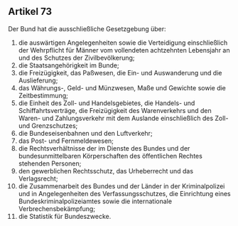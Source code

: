 ## Artikel 73

Der Bund hat die ausschließliche Gesetzgebung über:
1. die auswärtigen Angelegenheiten sowie die Verteidigung einschließlich der Wehrpflicht für Männer vom vollendeten achtzehnten Lebensjahr an und des Schutzes der Zivilbevölkerung;
2. die Staatsangehörigkeit im Bunde;
3. die Freizügigkeit, das Paßwesen, die Ein- und Auswanderung und die Auslieferung;
4. das Währungs-, Geld- und Münzwesen, Maße und Gewichte sowie die Zeitbestimmung;
5. die Einheit des Zoll- und Handelsgebietes, die Handels- und Schiffahrtsverträge, die Freizügigkeit des Warenverkehrs und den Waren- und Zahlungsverkehr mit dem Auslande einschließlich des Zoll- und Grenzschutzes;
6. die Bundeseisenbahnen und den Luftverkehr;
7. das Post- und Fernmeldewesen;
8. die Rechtsverhältnisse der im Dienste des Bundes und der bundesunmittelbaren Körperschaften des öffentlichen Rechtes stehenden Personen;
9. den gewerblichen Rechtsschutz, das Urheberrecht und das Verlagsrecht;
10. die Zusammenarbeit des Bundes und der Länder in der Kriminalpolizei und in Angelegenheiten des Verfassungsschutzes, die Einrichtung eines Bundeskriminalpolizeiamtes sowie die internationale Verbrechensbekämpfung;
11. die Statistik für Bundeszwecke.

